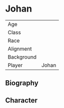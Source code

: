 # Johan

|               |               |
|---------------|---------------|
| Age           |               |
| Class         |   	        |
| Race          |               |
| Alignment     |               |
| Background    |               |
| Player        | Johan         |

## Biography

## Character